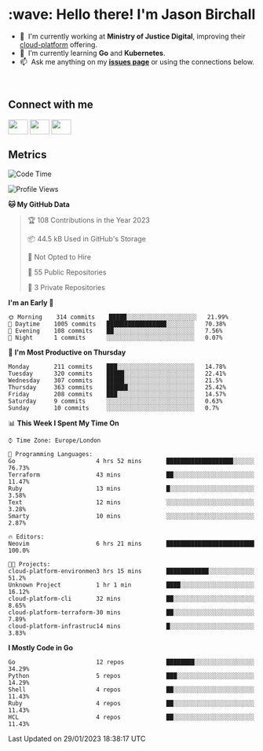 <h1 align="left" id="jason-title">:wave: Hello there! I'm Jason Birchall</h1>

- :office: &nbsp;I'm currently working at **Ministry of Justice Digital**, improving their [cloud-platform](https://github.com/ministryofjustice/cloud-platform) offering.
- :seedling: &nbsp;I’m currently learning **Go** and **Kubernetes**.
- :mailbox: &nbsp;Ask me anything on my **[issues page]** or using the connections below.


<br>

<h2>Connect with me</h2>
<p>
<a href="https://twitter.com/jsonBirchall" target="blank"><img align="center" src="https://cdn.jsdelivr.net/npm/simple-icons@3.0.1/icons/twitter.svg" alt="" height="30" width="40" /></a>
<a href="https://keybase.io/json0" target="blank"><img align="center" src="https://cdn.jsdelivr.net/npm/simple-icons@3.0.1/icons/keybase.svg" alt="" height="30" width="40" /></a>
<a href="https://www.reddit.com/user/kakorate" target="blank"><img align="center" src="https://cdn.jsdelivr.net/npm/simple-icons@3.0.1/icons/reddit.svg" alt="" height="30" width="40" /></a>
</p>

<h2>Metrics</h2>

<!--START_SECTION:waka-->
![Code Time](http://img.shields.io/badge/Code%20Time-918%20hrs%2013%20mins-blue)

![Profile Views](http://img.shields.io/badge/Profile%20Views-7-blue)

**🐱 My GitHub Data** 

> 🏆 108 Contributions in the Year 2023
 > 
> 📦 44.5 kB Used in GitHub's Storage 
 > 
> 🚫 Not Opted to Hire
 > 
> 📜 55 Public Repositories 
 > 
> 🔑 3 Private Repositories  
 > 
**I'm an Early 🐤** 

```text
🌞 Morning    314 commits    █████░░░░░░░░░░░░░░░░░░░░   21.99% 
🌆 Daytime    1005 commits   █████████████████░░░░░░░░   70.38% 
🌃 Evening    108 commits    ██░░░░░░░░░░░░░░░░░░░░░░░   7.56% 
🌙 Night      1 commits      ░░░░░░░░░░░░░░░░░░░░░░░░░   0.07%

```
📅 **I'm Most Productive on Thursday** 

```text
Monday       211 commits    ███░░░░░░░░░░░░░░░░░░░░░░   14.78% 
Tuesday      320 commits    █████░░░░░░░░░░░░░░░░░░░░   22.41% 
Wednesday    307 commits    █████░░░░░░░░░░░░░░░░░░░░   21.5% 
Thursday     363 commits    ██████░░░░░░░░░░░░░░░░░░░   25.42% 
Friday       208 commits    ███░░░░░░░░░░░░░░░░░░░░░░   14.57% 
Saturday     9 commits      ░░░░░░░░░░░░░░░░░░░░░░░░░   0.63% 
Sunday       10 commits     ░░░░░░░░░░░░░░░░░░░░░░░░░   0.7%

```


📊 **This Week I Spent My Time On** 

```text
⌚︎ Time Zone: Europe/London

💬 Programming Languages: 
Go                       4 hrs 52 mins       ███████████████████░░░░░░   76.73% 
Terraform                43 mins             ██░░░░░░░░░░░░░░░░░░░░░░░   11.47% 
Ruby                     13 mins             █░░░░░░░░░░░░░░░░░░░░░░░░   3.58% 
Text                     12 mins             ░░░░░░░░░░░░░░░░░░░░░░░░░   3.28% 
Smarty                   10 mins             ░░░░░░░░░░░░░░░░░░░░░░░░░   2.87%

🔥 Editors: 
Neovim                   6 hrs 21 mins       █████████████████████████   100.0%

🐱‍💻 Projects: 
cloud-platform-environmen3 hrs 15 mins       ████████████░░░░░░░░░░░░░   51.2% 
Unknown Project          1 hr 1 min          ████░░░░░░░░░░░░░░░░░░░░░   16.12% 
cloud-platform-cli       32 mins             ██░░░░░░░░░░░░░░░░░░░░░░░   8.65% 
cloud-platform-terraform-30 mins             ██░░░░░░░░░░░░░░░░░░░░░░░   7.89% 
cloud-platform-infrastruc14 mins             █░░░░░░░░░░░░░░░░░░░░░░░░   3.83%

```

**I Mostly Code in Go** 

```text
Go                       12 repos            ████████░░░░░░░░░░░░░░░░░   34.29% 
Python                   5 repos             ███░░░░░░░░░░░░░░░░░░░░░░   14.29% 
Shell                    4 repos             ██░░░░░░░░░░░░░░░░░░░░░░░   11.43% 
Ruby                     4 repos             ██░░░░░░░░░░░░░░░░░░░░░░░   11.43% 
HCL                      4 repos             ██░░░░░░░░░░░░░░░░░░░░░░░   11.43%

```



 Last Updated on 29/01/2023 18:38:17 UTC
<!--END_SECTION:waka-->

<!-- links -->

[issues page]: https://github.com/jasonBirchall/jasonBirchall/issues "jasonBirchall/issues"
